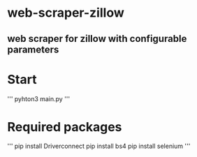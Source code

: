 # web-scraper-zillow
## web scraper for zillow with configurable parameters

# Start
'''
pyhton3 main.py
'''

# Required packages
'''
pip install Driverconnect
pip install bs4 
pip install selenium
'''


